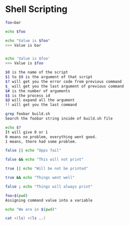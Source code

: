 # Shell Scripting

```sh
foo=bar

echo $foo
```

```sh
echo "Value is $foo"
>>> Value is bar


echo 'Value is $foo'
>>> Value is $foo
```

```sh
$0 is the name of the script
$1 to $9 is the argument of that script
$? will get you the error code from previous command
$_ will get you the last argument of previous command
$# is the number of arguments
$$ is the process id
$@ will expand all the argument
!! will get you the last command
```

```sh
grep foobar build.sh
Search the foobar string inside of build.sh file

echo $?
It will give 0 or 1
0 means no problem, everything went good.
1 means, there had some problem.

```

```sh
false || echo "Opps fail"
```

```sh
false && echo "This will not print"
```

```sh
true || echo "Will be not be printed"
```

```sh
true && echo "Things went well"
```

```sh
false ; echo "Things will always print"
```

```sh
foo=$(pwd)
Assigning command value into a variable

echo "We are in $(pwd)"
```

```sh
cat <(ls) <(ls ..)

```

```sh

```
